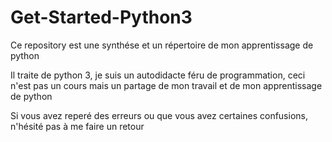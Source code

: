 # Get-Started-Python3


<p> Ce repository est une synthése et un répertoire de mon apprentissage de python </p>
<p> Il traite de python 3, je suis un autodidacte féru de programmation, </strong> ceci n'est pas un cours </strong>  mais un partage de mon travail et de mon apprentissage de python </p>
<p> Si vous avez reperé des erreurs ou que vous avez certaines confusions, n'hésité pas à me faire un retour </p>


